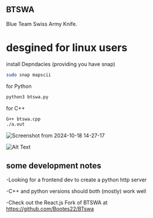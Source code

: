 ## BTSWA
Blue Team Swiss Army Knife.
# desgined for linux users
install Depndacies (providing you have snap)
```sh
sudo snap mapscii
```

for Python
```sh
python3 btswa.py
```
for C++
```sh
G++ btswa.cpp
./a.out
```


![Screenshot from 2024-10-18 14-27-17](https://github.com/user-attachments/assets/2832b28f-29de-401b-931b-8ae47e8f07c6)


![Alt Text](https://media1.tenor.com/m/tZ2Xd8LqAnMAAAAd/typing-fast.gif)

some development notes
--
-Looking for a frontend dev to create a python http server 

-C++ and python versions should both (mostly) work well

-Check out the React.js Fork of BTSWA at https://github.com/Bootes22/BTswa 
